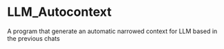 # LLM_Autocontext
A program that generate an automatic narrowed context for LLM based in the previous chats
